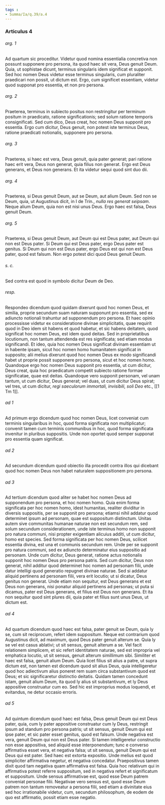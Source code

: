 ```yaml
---
tags : 
- Summa/Ia/q.39/a.4
---
```


### Articulus 4

###### arg. 1
Ad quartum sic proceditur. Videtur quod nomina essentialia concretiva non possunt supponere pro persona, ita quod haec sit vera, Deus genuit Deum. Quia, ut sophistae dicunt, terminus singularis idem significat et supponit. Sed hoc nomen Deus videtur esse terminus singularis, cum pluraliter praedicari non possit, ut dictum est. Ergo, cum significet essentiam, videtur quod supponat pro essentia, et non pro persona.

###### arg. 2
Praeterea, terminus in subiecto positus non restringitur per terminum positum in praedicato, ratione significationis; sed solum ratione temporis consignificati. Sed cum dico, Deus creat, hoc nomen Deus supponit pro essentia. Ergo cum dicitur, Deus genuit, non potest iste terminus Deus, ratione praedicati notionalis, supponere pro persona.

###### arg. 3
Praeterea, si haec est vera, Deus genuit, quia pater generat; pari ratione haec erit vera, Deus non generat, quia filius non generat. Ergo est Deus generans, et Deus non generans. Et ita videtur sequi quod sint duo dii.

###### arg. 4
Praeterea, si Deus genuit Deum, aut se Deum, aut alium Deum. Sed non se Deum, quia, ut Augustinus dicit, in I de Trin., *nulla res generat seipsam*. Neque alium Deum, quia non est nisi unus Deus. Ergo haec est falsa, Deus genuit Deum.

###### arg. 5
Praeterea, si Deus genuit Deum, aut Deum qui est Deus pater, aut Deum qui non est Deus pater. Si Deum qui est Deus pater, ergo Deus pater est genitus. Si Deum qui non est Deus pater, ergo Deus est qui non est Deus pater, quod est falsum. Non ergo potest dici quod Deus genuit Deum.

###### s. c.
Sed contra est quod in symbolo dicitur Deum de Deo.

###### resp.
Respondeo dicendum quod quidam dixerunt quod hoc nomen Deus, et similia, proprie secundum suam naturam supponunt pro essentia, sed ex adiuncto notionali trahuntur ad supponendum pro persona. Et haec opinio processisse videtur ex consideratione divinae simplicitatis, quae requirit quod in Deo idem sit habens et quod habetur, et sic habens deitatem, quod significat hoc nomen Deus, est idem quod deitas. Sed in proprietatibus locutionum, non tantum attendenda est res significata; sed etiam modus significandi. Et ideo, quia hoc nomen Deus significat divinam essentiam ut in habente ipsam, sicut hoc nomen homo humanitatem significat in supposito; alii melius dixerunt quod hoc nomen Deus ex modo significandi habet ut proprie possit supponere pro persona, sicut et hoc nomen homo. Quandoque ergo hoc nomen Deus supponit pro essentia, ut cum dicitur, Deus creat, quia hoc praedicatum competit subiecto ratione formae significatae, quae est deitas. Quandoque vero supponit personam, vel unam tantum, ut cum dicitur, Deus generat; vel duas, ut cum dicitur Deus spirat; vel tres, ut cum dicitur, *regi saeculorum immortali, invisibili, soli Deo* etc., [[1 Tm 1]].

###### ad 1
Ad primum ergo dicendum quod hoc nomen Deus, licet conveniat cum terminis singularibus in hoc, quod forma significata non multiplicatur; convenit tamen cum terminis communibus in hoc, quod forma significata invenitur in pluribus suppositis. Unde non oportet quod semper supponat pro essentia quam significat.

###### ad 2
Ad secundum dicendum quod obiectio illa procedit contra illos qui dicebant quod hoc nomen Deus non habet naturalem suppositionem pro persona.

###### ad 3
Ad tertium dicendum quod aliter se habet hoc nomen Deus ad supponendum pro persona, et hoc nomen homo. Quia enim forma significata per hoc nomen homo, idest humanitas, realiter dividitur in diversis suppositis, per se supponit pro persona; etiamsi nihil addatur quod determinet ipsum ad personam, quae est suppositum distinctum. Unitas autem sive communitas humanae naturae non est secundum rem, sed solum secundum considerationem, unde iste terminus homo non supponit pro natura communi, nisi propter exigentiam alicuius additi, ut cum dicitur, homo est species. Sed forma significata per hoc nomen Deus, scilicet essentia divina, est una et communis secundum rem. Unde per se supponit pro natura communi, sed ex adiuncto determinatur eius suppositio ad personam. Unde cum dicitur, Deus generat, ratione actus notionalis supponit hoc nomen Deus pro persona patris. Sed cum dicitur, Deus non generat, nihil additur quod determinet hoc nomen ad personam filii, unde datur intelligi quod generatio repugnet divinae naturae. Sed si addatur aliquid pertinens ad personam filii, vera erit locutio; ut si dicatur, Deus genitus non generat. Unde etiam non sequitur, est Deus generans et est Deus non generans, nisi ponatur aliquid pertinens ad personas; ut puta si dicamus, pater est Deus generans, et filius est Deus non generans. Et ita non sequitur quod sint plures dii, quia pater et filius sunt unus Deus, ut dictum est.

###### ad 4
Ad quartum dicendum quod haec est falsa, pater genuit se Deum, quia ly se, cum sit reciprocum, refert idem suppositum. Neque est contrarium quod Augustinus dicit, ad maximum, quod Deus pater genuit alterum se. Quia ly se vel est casus ablativi; ut sit sensus, genuit alterum a se. Vel facit relationem simplicem, et sic refert identitatem naturae, sed est impropria vel emphatica locutio, ut sit sensus, genuit alterum simillimum sibi. Similiter et haec est falsa, genuit alium Deum. Quia licet filius sit alius a patre, ut supra dictum est, non tamen est dicendum quod sit alius Deus, quia intelligeretur quod hoc adiectivum alius poneret rem suam circa substantivum quod est Deus; et sic significaretur distinctio deitatis. Quidam tamen concedunt istam, genuit alium Deum, ita quod ly alius sit substantivum, et ly Deus appositive construatur cum eo. Sed hic est improprius modus loquendi, et evitandus, ne detur occasio erroris.

###### ad 5
Ad quintum dicendum quod haec est falsa, Deus genuit Deum qui est Deus pater, quia, cum ly pater appositive construatur cum ly Deus, restringit ipsum ad standum pro persona patris; ut sit sensus, genuit Deum qui est ipse pater, et sic pater esset genitus, quod est falsum. Unde negativa est vera, genuit Deum qui non est Deus pater. Si tamen intelligeretur constructio non esse appositiva, sed aliquid esse interponendum; tunc e converso affirmativa esset vera, et negativa falsa; ut sit sensus, genuit Deum qui est Deus qui est pater. Sed haec est extorta expositio. Unde melius est quod simpliciter affirmativa negetur, et negativa concedatur. Praepositivus tamen dixit quod tam negativa quam affirmativa est falsa. Quia hoc relativum qui in affirmativa potest referre suppositum, sed in negativa refert et significatum et suppositum. Unde sensus affirmativae est, quod esse Deum patrem conveniat personae filii. Negativae vero sensus est, quod esse Deum patrem non tantum removeatur a persona filii, sed etiam a divinitate eius sed hoc irrationabile videtur, cum, secundum philosophum, de eodem de quo est affirmatio, possit etiam esse negatio.

